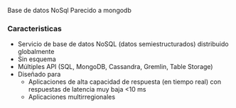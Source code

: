 Base de datos NoSql Parecido a mongodb

### Caracteristicas
-   Servicio de base de datos NoSQL (datos semiestructurados) distribuido globalmente
-   Sin esquema
-   Múltiples API (SQL, MongoDB, Cassandra, Gremlin, Table Storage)
-   Diseñado para
    -   Aplicaciones de alta capacidad de respuesta (en tiempo real) con respuestas de latencia muy baja <10 ms
    -   Aplicaciones multirregionales